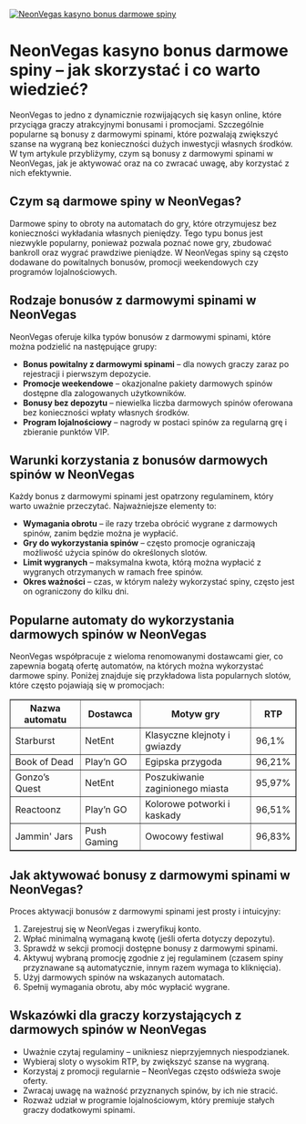 [![NeonVegas kasyno bonus darmowe spiny](https://123-caf.pages.dev/gitsignup.png)](https://vrmoo.ru/Bt82HjjY)

<h1>NeonVegas kasyno bonus darmowe spiny – jak skorzystać i co warto wiedzieć?</h1> <p>NeonVegas to jedno z dynamicznie rozwijających się kasyn online, które przyciąga graczy atrakcyjnymi bonusami i promocjami. Szczególnie popularne są bonusy z darmowymi spinami, które pozwalają zwiększyć szanse na wygraną bez konieczności dużych inwestycji własnych środków. W tym artykule przybliżymy, czym są bonusy z darmowymi spinami w NeonVegas, jak je aktywować oraz na co zwracać uwagę, aby korzystać z nich efektywnie.</p>  <h2>Czym są darmowe spiny w NeonVegas?</h2> <p>Darmowe spiny to obroty na automatach do gry, które otrzymujesz bez konieczności wykładania własnych pieniędzy. Tego typu bonus jest niezwykle popularny, ponieważ pozwala poznać nowe gry, zbudować bankroll oraz wygrać prawdziwe pieniądze. W NeonVegas spiny są często dodawane do powitalnych bonusów, promocji weekendowych czy programów lojalnościowych.</p>  <h2>Rodzaje bonusów z darmowymi spinami w NeonVegas</h2> <p>NeonVegas oferuje kilka typów bonusów z darmowymi spinami, które można podzielić na następujące grupy:</p> <ul>   <li><strong>Bonus powitalny z darmowymi spinami</strong> – dla nowych graczy zaraz po rejestracji i pierwszym depozycie.</li>   <li><strong>Promocje weekendowe</strong> – okazjonalne pakiety darmowych spinów dostępne dla zalogowanych użytkowników.</li>   <li><strong>Bonusy bez depozytu</strong> – niewielka liczba darmowych spinów oferowana bez konieczności wpłaty własnych środków.</li>   <li><strong>Program lojalnościowy</strong> – nagrody w postaci spinów za regularną grę i zbieranie punktów VIP.</li> </ul>  <h2>Warunki korzystania z bonusów darmowych spinów w NeonVegas</h2> <p>Każdy bonus z darmowymi spinami jest opatrzony regulaminem, który warto uważnie przeczytać. Najważniejsze elementy to:</p> <ul>   <li><strong>Wymagania obrotu</strong> – ile razy trzeba obrócić wygrane z darmowych spinów, zanim będzie można je wypłacić.</li>   <li><strong>Gry do wykorzystania spinów</strong> – często promocje ograniczają możliwość użycia spinów do określonych slotów.</li>   <li><strong>Limit wygranych</strong> – maksymalna kwota, którą można wypłacić z wygranych otrzymanych w ramach free spinów.</li>   <li><strong>Okres ważności</strong> – czas, w którym należy wykorzystać spiny, często jest on ograniczony do kilku dni.</li> </ul>  <h2>Popularne automaty do wykorzystania darmowych spinów w NeonVegas</h2> <p>NeonVegas współpracuje z wieloma renomowanymi dostawcami gier, co zapewnia bogatą ofertę automatów, na których można wykorzystać darmowe spiny. Poniżej znajduje się przykładowa lista popularnych slotów, które często pojawiają się w promocjach:</p> <table border="1" cellspacing="0" cellpadding="6">   <thead>     <tr>       <th>Nazwa automatu</th>       <th>Dostawca</th>       <th>Motyw gry</th>       <th>RTP</th>     </tr>   </thead>   <tbody>     <tr>       <td>Starburst</td>       <td>NetEnt</td>       <td>Klasyczne klejnoty i gwiazdy</td>       <td>96,1%</td>     </tr>     <tr>       <td>Book of Dead</td>       <td>Play’n GO</td>       <td>Egipska przygoda</td>       <td>96,21%</td>     </tr>     <tr>       <td>Gonzo’s Quest</td>       <td>NetEnt</td>       <td>Poszukiwanie zaginionego miasta</td>       <td>95,97%</td>     </tr>     <tr>       <td>Reactoonz</td>       <td>Play’n GO</td>       <td>Kolorowe potworki i kaskady</td>       <td>96,51%</td>     </tr>     <tr>       <td>Jammin' Jars</td>       <td>Push Gaming</td>       <td>Owocowy festiwal</td>       <td>96,83%</td>     </tr>   </tbody> </table>  <h2>Jak aktywować bonusy z darmowymi spinami w NeonVegas?</h2> <p>Proces aktywacji bonusów z darmowymi spinami jest prosty i intuicyjny:</p> <ol>   <li>Zarejestruj się w NeonVegas i zweryfikuj konto.</li>   <li>Wpłać minimalną wymaganą kwotę (jeśli oferta dotyczy depozytu).</li>   <li>Sprawdź w sekcji promocji dostępne bonusy z darmowymi spinami.</li>   <li>Aktywuj wybraną promocję zgodnie z jej regulaminem (czasem spiny przyznawane są automatycznie, innym razem wymaga to kliknięcia).</li>   <li>Użyj darmowych spinów na wskazanych automatach.</li>   <li>Spełnij wymagania obrotu, aby móc wypłacić wygrane.</li> </ol>  <h2>Wskazówki dla graczy korzystających z darmowych spinów w NeonVegas</h2> <ul>   <li>Uważnie czytaj regulaminy – unikniesz nieprzyjemnych niespodzianek.</li>   <li>Wybieraj sloty o wysokim RTP, by zwiększyć szanse na wygraną.</li>   <li>Korzystaj z promocji regularnie – NeonVegas często odświeża swoje oferty.</li>   <li>Zwracaj uwagę na ważność przyznanych spinów, by ich nie stracić.</li>   <li>Rozważ udział w programie lojalnościowym, który premiuje stałych graczy dodatkowymi spinami.</li> </ul>